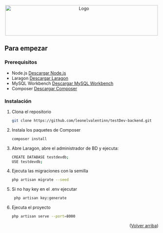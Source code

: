 <a id="readme-top"></a>

<!-- PROJECT LOGO -->
<br />
<div align="center">
  <a href="https://github.com/leonelvalentinn/dentaclick">
    <img src="src/assets/logos/logo-dentaclic-white.png" alt="Logo" width="500" height="100">
  </a>

  <p></p>
</div>

<!-- GETTING STARTED -->
## Para empezar


### Prerequisitos

* Node.js [Descargar Node.js](https://nodejs.org/en/download/package-manager/current)
* Laragon [Descargar Laragon](https://laragon.org/download/)
* MySQL Workbench [Descargar MySQL Workbench](https://dev.mysql.com/downloads/workbench/)
* Composer [Descargar Composer](https://getcomposer.org/download/)

### Instalación

1. Clona el repositorio
   ```sh
   git clone https://github.com/leonelvalentinn/testDev-backend.git
   ```
2. Instala los paquetes de Composer
   ```sh
   composer install
   ```
3. Abre Laragon, abre el administrador de BD y ejecuta:
   ```sh
   CREATE DATABASE testdevdb;
   USE testdevdb;
   ```
4. Ejecuta las migraciones con la semilla
   ```sh
   php artisan migrate --seed
   ```
5. Si no hay key en el .env ejecutar
   ```sh
    php artisan key:generate
   ```
5. Ejecuta el proyecto
   ```sh
   php artisan serve --port=8000
   ```

<p align="right">(<a href="#readme-top">Volver arriba</a>)</p>


<!-- MARKDOWN LINKS & IMAGES -->
